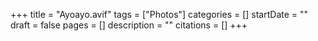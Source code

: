 +++
title = "Ayoayo.avif"
tags = ["Photos"]
categories = []
startDate = ""
draft = false
pages = []
description = ""
citations = []
+++
